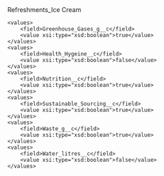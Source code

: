 <?xml version="1.0" encoding="UTF-8"?>
<CustomMetadata xmlns="http://soap.sforce.com/2006/04/metadata" xmlns:xsi="http://www.w3.org/2001/XMLSchema-instance" xmlns:xsd="http://www.w3.org/2001/XMLSchema">
    <label>Refreshments_Ice Cream</label>
    
    <values>
        <field>Greenhouse_Gases_g__c</field>
        <value xsi:type="xsd:boolean">true</value>
    </values>
    <values>
        <field>Health_Hygeine__c</field>
        <value xsi:type="xsd:boolean">false</value>
    </values>
    <values>
        <field>Nutrition__c</field>
        <value xsi:type="xsd:boolean">true</value>
    </values>
    <values>
        <field>Sustainable_Sourcing__c</field>
        <value xsi:type="xsd:boolean">true</value>
    </values>
    <values>
        <field>Waste_g__c</field>
        <value xsi:type="xsd:boolean">true</value>
    </values>
    <values>
        <field>Water_litres__c</field>
        <value xsi:type="xsd:boolean">false</value>
    </values>
</CustomMetadata>
